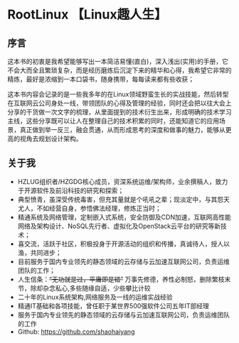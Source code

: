 # RootLinux 【Linux趣人生】

## 序言 
这本书的初衷是我希望能够写出一本简洁易懂(直白)，深入浅出(实用)的手册，它不会大而全且繁琐复杂，而是经历磨炼后沉淀下来的精华和心得，我希望它非常的精炼，最好是浓缩到一本口袋书，随身携带，每每读来都有些收获；

这本书内容会记录的是一些我多年的在Linux领域野蛮生长的实战技能，然后转型在互联网云公司身处一线，带领团队的心得及管理的经验，同时还会把以往大会上分享的干货做一次文字的梳理，从里面提到的技术衍生出来，形成明确的技术学习主线，这些分享既可以让人在整理自己的技术积累的同时，还能知道它的应用场景，真正做到举一反三，融会贯通，从而形成思考的深度和做事的魅力，能够从更高的视角去规划设计架构。  

## 关于我 
  * HZLUG组织者/HZGDG核心成员，资深系统运维/架构师，业余撰稿人，致力于开源软件及前沿科技的研究和探索；
  * 典型愤青，虽深受传统毒害，但充其量就是个吼吼之辈；现淡定中，与其怨天尤人，不如经营自身，参悟佛法经理，修炼正当时；
  * 精通系统及网络管理，定制嵌入式系统，安全防御及CDN加速，互联网高性能网络及架构设计、NoSQL先行者、虚拟化及OpenStack云平台的研究等新技术；
  * 喜交流，活跃于社区，积极投身于开源活动的组织和传播，真诚待人，授人以渔，共同进步；
  * 目前服务于国内专业领先的静态领域的云存储与云加速互联网公司，负责运维团队的工作；
  * 人生信条：<del>“无功就是过，平庸即是错”</del> 万事先修德，养性必制怒，删除繁枝末节，除却杂念私心,多些随缘自适，少些攀比计较
  * 二十年的Linux系统架构,网络服务及一线的运维实战经验
  * 精通IT基础和各项技能，曾任职于某世界500强软件公司五年IT部经理
  * 服务于国内专业领先的静态领域的云存储与云加速互联网公司，负责运维团队的工作
  * Github: https://github.com/shaohaiyang
